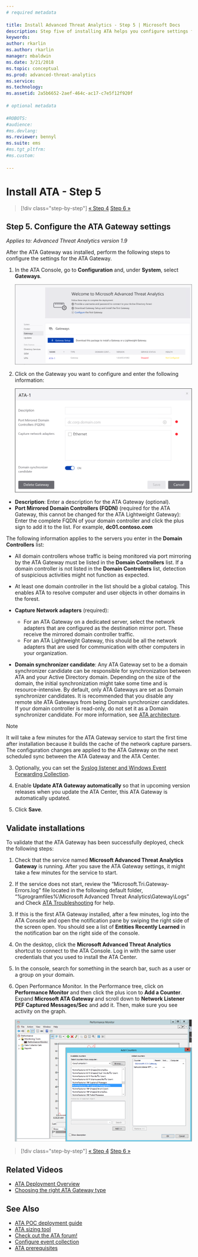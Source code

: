 ```yaml
---
# required metadata

title: Install Advanced Threat Analytics - Step 5 | Microsoft Docs
description: Step five of installing ATA helps you configure settings for your ATA Gateway.
keywords:
author: rkarlin
ms.author: rkarlin
manager: mbaldwin
ms.date: 3/21/2018
ms.topic: conceptual
ms.prod: advanced-threat-analytics
ms.service:
ms.technology:
ms.assetid: 2a5b6652-2aef-464c-ac17-c7e5f12f920f

# optional metadata

#ROBOTS:
#audience:
#ms.devlang:
ms.reviewer: bennyl
ms.suite: ems
#ms.tgt_pltfrm:
#ms.custom:

---
```


# Install ATA - Step 5

> [!div class="step-by-step"]
> [« Step 4](install-ata-step4.md)
> [Step 6 »](install-ata-step6.md)


## Step 5. Configure the ATA Gateway settings

*Applies to: Advanced Threat Analytics version 1.9*

After the ATA Gateway was installed, perform the following steps to configure the settings for the ATA Gateway.

1.  In the ATA Console, go to **Configuration** and, under **System**, select **Gateways**.
   
     ![Configure gateway settings image](media/ata-gw-config-1.png)


2.  Click on the Gateway you want to configure and enter the following information:

    ![Configure gateway settings image](media/ATA-Gateways-config-2.png)

  - **Description**: Enter a description for the ATA Gateway (optional).
  - **Port Mirrored Domain Controllers (FQDN)** (required for the ATA Gateway, this cannot be changed for the ATA Lightweight Gateway): Enter the complete FQDN of your domain controller and click the plus sign to add it to the list. For example,  **dc01.contoso.com**

  The following information applies to the servers you enter in the **Domain Controllers** list:  

  - All domain controllers whose traffic is being monitored via port mirroring by the ATA Gateway must be listed in the **Domain Controllers** list. If a domain controller is not listed in the **Domain Controllers** list, detection of suspicious activities might not function as expected.  
   - At least one domain controller in the list should be a global catalog. This enables ATA to resolve computer and user objects in other domains in the forest.

  - **Capture Network adapters** (required):
    - For an ATA Gateway on a dedicated server, select the network adapters that are configured as the destination mirror port. These receive the mirrored domain controller traffic.
    - For an ATA Lightweight Gateway, this should be all the network adapters that are used for communication with other computers in your organization.
  
  - **Domain synchronizer candidate**: Any ATA Gateway set to be a domain synchronizer candidate can be responsible for synchronization between ATA and your Active Directory domain. Depending on the size of the domain, the initial synchronization might take some time and is resource-intensive. By default, only ATA Gateways are set as Domain synchronizer candidates.
   It is recommended that you disable any remote site ATA Gateways from being Domain synchronizer candidates.
   If your domain controller is read-only, do not set it as a Domain synchronizer candidate. For more information, see [ATA architecture](ata-architecture.md#ata-lightweight-gateway-features).

  > [!NOTE] 
  > It will take a few minutes for the ATA Gateway service to start the first time after installation because it builds the cache of the network capture parsers.
  > The configuration changes are applied to the ATA Gateway on the next scheduled sync between the ATA Gateway and the ATA Center.

3. Optionally, you can set the [Syslog listener and Windows Event Forwarding Collection](configure-event-collection.md). 
4. Enable **Update ATA Gateway automatically** so that in upcoming version releases when you update the ATA Center, this ATA Gateway is automatically updated.

5. Click **Save**.


## Validate installations
To validate that the ATA Gateway has been successfully deployed, check the following steps:

1.  Check that the service named **Microsoft Advanced Threat Analytics Gateway** is running. After you save the ATA Gateway settings, it might take a few minutes for the service to start.

2.  If the service does not start, review the “Microsoft.Tri.Gateway-Errors.log” file located in the following default folder, “%programfiles%\Microsoft Advanced Threat Analytics\Gateway\Logs” and Check [ATA Troubleshooting](troubleshooting-ata-known-errors.md) for help.

3.  If this is the first ATA Gateway installed, after a few minutes, log into the ATA Console and open the notification pane by swiping the right side of the screen open. You should see a list of **Entities Recently Learned** in the notification bar on the right side of the console.

4.  On the desktop, click the **Microsoft Advanced Threat Analytics** shortcut to connect to the ATA Console. Log in with the same user credentials that you used to install the ATA Center.
5.  In the console, search for something in the search bar, such as a user or a group on your domain.
6.  Open Performance Monitor. In the Performance tree, click on **Performance Monitor** and then click the plus icon to **Add a Counter**. Expand **Microsoft ATA Gateway** and scroll down to **Network Listener PEF Captured Messages/Sec** and add it. Then, make sure you see activity on the graph.

    ![Add performance counters image](media/ATA-performance-monitoring-add-counters.png)


> [!div class="step-by-step"]
> [« Step 4](install-ata-step4.md)
> [Step 6 »](install-ata-step6.md)



## Related Videos
- [ATA Deployment Overview](https://channel9.msdn.com/Shows/Microsoft-Security/Overview-of-ATA-Deployment-in-10-Minutes)
- [Choosing the right ATA Gateway type](https://channel9.msdn.com/Shows/Microsoft-Security/ATA-Deployment-Choose-the-Right-Gateway-Type)


## See Also
- [ATA POC deployment guide](http://aka.ms/atapoc)
- [ATA sizing tool](http://aka.ms/atasizingtool)
- [Check out the ATA forum!](https://social.technet.microsoft.com/Forums/security/home?forum=mata)
- [Configure event collection](configure-event-collection.md)
- [ATA prerequisites](ata-prerequisites.md)


